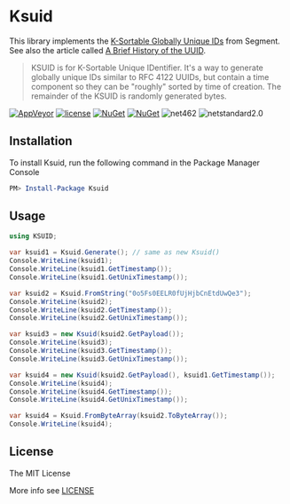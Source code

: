 # Ksuid

This library implements the [K-Sortable Globally Unique IDs](https://github.com/segmentio/ksuid) from Segment. See also the article called [A Brief History of the UUID](https://segment.com/blog/a-brief-history-of-the-uuid/).

> KSUID is for K-Sortable Unique IDentifier. It's a way to generate globally unique IDs similar to RFC 4122 UUIDs, but contain a time component so they can be "roughly" sorted by time of creation. The remainder of the KSUID is randomly generated bytes.

[![AppVeyor](https://img.shields.io/appveyor/ci/JoyMoe/ksuid-net.svg)](https://ci.appveyor.com/project/JoyMoe/ksuid-net)
[![license](https://img.shields.io/github/license/JoyMoe/Ksuid.Net.svg)](https://github.com/JoyMoe/Ksuid.Net/blob/master/LICENSE)
[![NuGet](https://img.shields.io/nuget/v/Ksuid.svg)](https://www.nuget.org/packages/Ksuid)
[![NuGet](https://img.shields.io/nuget/vpre/Ksuid.svg)](https://www.nuget.org/packages/Ksuid/absoluteLatest)
![net462](https://img.shields.io/badge/.Net-4.6.2-brightgreen.svg)
![netstandard2.0](https://img.shields.io/badge/.Net-netstandard2.0-brightgreen.svg)

## Installation

To install Ksuid, run the following command in the Package Manager Console

```powershell
PM> Install-Package Ksuid
```

## Usage

```csharp
using KSUID;

var ksuid1 = Ksuid.Generate(); // same as new Ksuid()
Console.WriteLine(ksuid1);
Console.WriteLine(ksuid1.GetTimestamp());
Console.WriteLine(ksuid1.GetUnixTimestamp());

var ksuid2 = Ksuid.FromString("0o5Fs0EELR0fUjHjbCnEtdUwQe3");
Console.WriteLine(ksuid2);
Console.WriteLine(ksuid2.GetTimestamp());
Console.WriteLine(ksuid2.GetUnixTimestamp());

var ksuid3 = new Ksuid(ksuid2.GetPayload());
Console.WriteLine(ksuid3);
Console.WriteLine(ksuid3.GetTimestamp());
Console.WriteLine(ksuid3.GetUnixTimestamp());

var ksuid4 = new Ksuid(ksuid2.GetPayload(), ksuid1.GetTimestamp());
Console.WriteLine(ksuid4);
Console.WriteLine(ksuid4.GetTimestamp());
Console.WriteLine(ksuid4.GetUnixTimestamp());

var ksuid4 = Ksuid.FromByteArray(ksuid2.ToByteArray());
Console.WriteLine(ksuid4);
```

## License

The MIT License

More info see [LICENSE](LICENSE)
